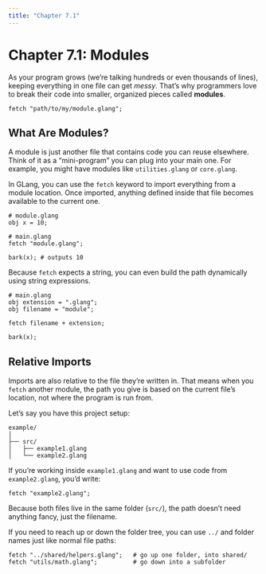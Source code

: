 ```yaml
---
title: "Chapter 7.1"
---
```


# Chapter 7.1: Modules

As your program grows (we’re talking hundreds or even thousands of lines), keeping everything in one file can get _messy_. That’s why programmers love to break their code into smaller, organized pieces called **modules**.

```
fetch "path/to/my/module.glang";
```

## What Are Modules?

A module is just another file that contains code you can reuse elsewhere. Think of it as a “mini-program” you can plug into your main one. For example, you might have modules like `utilities.glang` or `core.glang`.

In GLang, you can use the `fetch` keyword to import everything from a module location. Once imported, anything defined inside that file becomes available to the current one.

```
# module.glang
obj x = 10;
```

```
# main.glang
fetch "module.glang";

bark(x); # outputs 10
```

Because `fetch` expects a string, you can even build the path dynamically using string expressions.

```
# main.glang
obj extension = ".glang";
obj filename = "module";

fetch filename + extension;

bark(x);
```

## Relative Imports

Imports are also relative to the file they’re written in. That means when you `fetch` another module, the path you give is based on the current file’s location, not where the program is run from.

Let’s say you have this project setup:

```
example/
│
├── src/
│   ├── example1.glang
│   └── example2.glang
```

If you’re working inside `example1.glang` and want to use code from `example2.glang`, you’d write:

```
fetch "example2.glang";
```

Because both files live in the same folder (`src/`), the path doesn’t need anything fancy, just the filename.

If you need to reach up or down the folder tree, you can use `../` and folder names just like normal file paths:

```
fetch "../shared/helpers.glang";   # go up one folder, into shared/
fetch "utils/math.glang";          # go down into a subfolder
```
